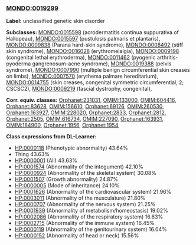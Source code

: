 
### [MONDO:0019299](http://purl.obolibrary.org/obo/MONDO_0019299)
**Label:** unclassified genetic skin disorder

**Subclasses:** [MONDO:0015598](http://purl.obolibrary.org/obo/MONDO_0015598) (acrodermatitis continua suppurativa of Hallopeau), [MONDO:0015597](http://purl.obolibrary.org/obo/MONDO_0015597) (pustulosis palmaris et plantaris), [MONDO:0009838](http://purl.obolibrary.org/obo/MONDO_0009838) (Parana hard-skin syndrome), [MONDO:0008492](http://purl.obolibrary.org/obo/MONDO_0008492) (stiff skin syndrome), [MONDO:0016028](http://purl.obolibrary.org/obo/MONDO_0016028) (erythromelalgia), [MONDO:0009198](http://purl.obolibrary.org/obo/MONDO_0009198) (congenital lethal erythroderma), [MONDO:0011462](http://purl.obolibrary.org/obo/MONDO_0011462) (pyogenic arthritis-pyoderma gangrenosum-acne syndrome), [MONDO:0019388](http://purl.obolibrary.org/obo/MONDO_0019388) (pelvis syndrome), [MONDO:0007990](http://purl.obolibrary.org/obo/MONDO_0007990) (multiple benign circumferential skin creases on limbs), [MONDO:0007570](http://purl.obolibrary.org/obo/MONDO_0007570) (erythema palmare hereditarium), [MONDO:0014755](http://purl.obolibrary.org/obo/MONDO_0014755) (skin creases, congenital symmetric circumferential, 2; CSCSC2), [MONDO:0009219](http://purl.obolibrary.org/obo/MONDO_0009219) (fascial dystrophy, congenital), 

**Corr. equiv. classes:** [Orphanet:231031](http://www.orpha.net/ORDO/Orphanet_231031), [OMIM:133000](http://purl.obolibrary.org/obo/OMIM_133000), [OMIM:604416](http://purl.obolibrary.org/obo/OMIM_604416), [Orphanet:83628](http://www.orpha.net/ORDO/Orphanet_83628), [OMIM:156610](http://purl.obolibrary.org/obo/OMIM_156610), [Orphanet:69126](http://www.orpha.net/ORDO/Orphanet_69126), [OMIM:260530](http://purl.obolibrary.org/obo/OMIM_260530), [Orphanet:163927](http://www.orpha.net/ORDO/Orphanet_163927), [OMIM:228020](http://purl.obolibrary.org/obo/OMIM_228020), [Orphanet:2833](http://www.orpha.net/ORDO/Orphanet_2833), [Orphanet:2812](http://www.orpha.net/ORDO/Orphanet_2812), [Orphanet:2505](http://www.orpha.net/ORDO/Orphanet_2505), [OMIM:616734](http://purl.obolibrary.org/obo/OMIM_616734), [OMIM:227090](http://purl.obolibrary.org/obo/OMIM_227090), [Orphanet:163931](http://www.orpha.net/ORDO/Orphanet_163931), [OMIM:184900](http://purl.obolibrary.org/obo/OMIM_184900), [Orphanet:1956](http://www.orpha.net/ORDO/Orphanet_1956), [Orphanet:1954](http://www.orpha.net/ORDO/Orphanet_1954), 

**Class expressions from DL-Learner:**

- [HP:0000118](http://purl.obolibrary.org/obo/HP_0000118) (Phenotypic abnormality) 43.64%
- Thing 43.63%
- [HP:0000001](http://purl.obolibrary.org/obo/HP_0000001) (All) 43.63%
- [HP:0001574](http://purl.obolibrary.org/obo/HP_0001574) (Abnormality of the integument) 42.10%
- [HP:0000924](http://purl.obolibrary.org/obo/HP_0000924) (Abnormality of the skeletal system) 30.08%
- [HP:0001507](http://purl.obolibrary.org/obo/HP_0001507) (Growth abnormality) 24.87%
- [HP:0000005](http://purl.obolibrary.org/obo/HP_0000005) (Mode of inheritance) 24.10%
- [HP:0001626](http://purl.obolibrary.org/obo/HP_0001626) (Abnormality of the cardiovascular system) 21.96%
- [HP:0003011](http://purl.obolibrary.org/obo/HP_0003011) (Abnormality of the musculature) 21.80%
- [HP:0000707](http://purl.obolibrary.org/obo/HP_0000707) (Abnormality of the nervous system) 21.25%
- [HP:0001939](http://purl.obolibrary.org/obo/HP_0001939) (Abnormality of metabolism/homeostasis) 19.02%
- [HP:0002086](http://purl.obolibrary.org/obo/HP_0002086) (Abnormality of the respiratory system) 16.63%
- [HP:0002715](http://purl.obolibrary.org/obo/HP_0002715) (Abnormality of the immune system) 16.45%
- [HP:0000119](http://purl.obolibrary.org/obo/HP_0000119) (Abnormality of the genitourinary system) 16.04%
- [HP:0000152](http://purl.obolibrary.org/obo/HP_0000152) (Abnormality of head or neck) 15.56%



